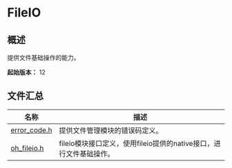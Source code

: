 # FileIO

## 概述

提供文件基础操作的能力。

**起始版本：** 12
## 文件汇总

| 名称 | 描述 |
| -- | -- |
| [error_code.h](capi-error-code-h.md) | 提供文件管理模块的错误码定义。 |
| [oh_fileio.h](capi-oh-fileio-h.md) | fileio模块接口定义，使用fileio提供的native接口，进行文件基础操作。 |
